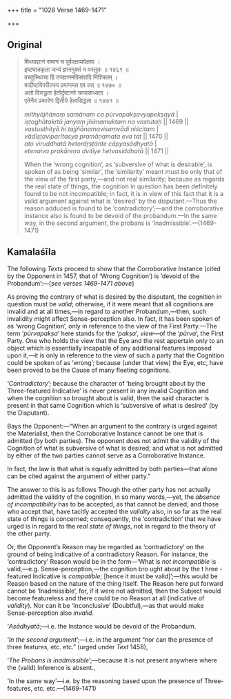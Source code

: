 +++
title = "1028 Verse 1469-1471"

+++
## Original 
>
> मिथ्याज्ञानं समानं च पूर्वपक्षव्यपेक्षया ।  
> इष्टघातकृता जन्यं ज्ञानमुक्तं न वस्तुतः ॥ १४६९ ॥  
> वस्तुस्थित्या हि तज्ज्ञानमविसंवादि निश्चितम् ।  
> वादीष्टविपरीतस्य प्रमाणमत एव तत् ॥ १४७० ॥  
> अतो विरुद्धता हेतोर्दृष्टान्ते चाप्यसाध्यता ।  
> एतेनैव प्रकारेण द्वितीये हेत्वसिद्धता ॥ १४७१ ॥ 
>
> *mithyājñānaṃ samānaṃ ca pūrvapakṣavyapekṣayā* \|  
> *iṣṭaghātakṛtā janyaṃ jñānamuktaṃ na vastutaḥ* \|\| 1469 \|\|  
> *vastusthityā hi tajjñānamavisaṃvādi niścitam* \|  
> *vādīṣṭaviparītasya pramāṇamata eva tat* \|\| 1470 \|\|  
> *ato viruddhatā hetordṛṣṭānte cāpyasādhyatā* \|  
> *etenaiva prakāreṇa dvitīye hetvasiddhatā* \|\| 1471 \|\| 
>
> When the ‘wrong cognition’, as ‘subversive of what is desirable’, is spoken of as being ‘similar’, the ‘similarity’ meant must be only that of the view of the first party,—and not real similarity; because as regards the real state of things, the cognition in question has been definitely found to be not incompatible; in fact, it is in view of this fact that it is a valid argument against what is ‘desired’ by the disputant.—Thus the reason adduced is found to be ‘contradictory’;—and the corroborative instance also is found to be devoid of the probandum.—In the same way, in the second argument, the probans is ‘inadmissible’.—(1469-1471)



## Kamalaśīla

The following *Texts* proceed to show that the Corroborative Instance (cited by the Opponent in 1457, that of ‘Wrong Cognition’) is ‘devoid of the Probandum’:—[*see verses 1469-1471 above*]

As proving the contrary of what is desired by the disputant, the cognition in question must be *valid*; otherwise, if it were meant that all cognitions are invalid and at all times,—in regard to another Probandum,—then, such invalidity might affect Sense-perception also. In fact, it has been spoken of as ‘wrong Cognition’, only in reference to the view of the First Party.—The term ‘*pūrvapakṣa*’ here stands for the ‘*pakṣa*’, *view*—of the ‘*pūrva*’, the First Party. One who holds the view that the Eye and the rest appertain only to an object which is essentially incapable of any additional features imposed upon it,—it is only in reference to the view of such a party that the Cognition could be spoken of as ‘wrong’; because (under that view) the Eye, etc, have been proved to be the Cause of many fleeting cognitions.

‘*Contradictory*’; because the character of ‘being brought about by the Three-featured Indicative’ is never present in any invalid Cognition and when the cognition so brought about is valid, then the said character is present in that same Cognition which is ‘subversive of what is desired’ (by the Disputant).

Bays the Opponent:—“When an argument to the contrary is urged against the Materialist, then the Corroborative Instance cannot be one that is admitted (by both parties). The opponent does not admit the validity of the Cognition of what is subversive of what is desired; and what is not admitted by either of the two parties cannot serve as a Corroborative Instance.

In fact, the law is that what is equally admitted by both parties—that alone can be cited against the argument of either party.”

The answer to this is as follows Though the other party has not actually admitted the validity of the cognition, in so many words,—yet, the *absence of incompatibility* has to be accepted, as that cannot be denied; and those who accept that, have tacitly accepted the *validity* also, in so far as the real state of things is concerned; consequently, the ‘contradiction’ that we have urged is in regard to the *real state of things*, not in regard to the theory of the other party.

Or, the Opponent’s Reason may be regarded as ‘contradictory’ on the ground of being indicative of a contradictory Reason. For instance, the ‘contradictory’ Reason would be in the form—‘What is *not incompatible* is valid,—e.g. Sense-perception,—the cognition bro ught about by the t hree -featured Indicative is *compatible*; [hence it must be valid]’;—this would be Reason based on the nature of the thing itself. The Reason here put forward cannot be ‘Inadmissible’, for, if it were not admitted, then the Subject would become featureless and there could be no Reason at all (indicative of *validity*). Nor can it be ‘Inconclusive’ (Doubtful),—as that would make Sense-perception also *invalid*.

‘*Asādhyatā*;—i.e. the Instance would be devoid of the Probandum.

‘*In the second argument*’;—i.e. in the argument “nor can the presence of three features, etc. etc.” (urged under *Text* 1458),

‘*The Probans is inadmissible*’;—because it is not present anywhere where the (valid) Inference is absent.,

‘In the same way’—i.e. by the reasoning based upon the presence of Three-features, etc. etc.—(1469-1471)


